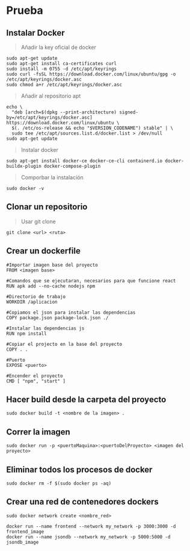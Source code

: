 # Prueba
## Instalar Docker
> Añadir la key oficial de docker
```
sudo apt-get update
sudo apt-get install ca-certificates curl
sudo install -m 0755 -d /etc/apt/keyrings
sudo curl -fsSL https://download.docker.com/linux/ubuntu/gpg -o /etc/apt/keyrings/docker.asc
sudo chmod a+r /etc/apt/keyrings/docker.asc
```
> Añadir al repositorio apt
```
echo \
  "deb [arch=$(dpkg --print-architecture) signed-by=/etc/apt/keyrings/docker.asc] https://download.docker.com/linux/ubuntu \
  $(. /etc/os-release && echo "$VERSION_CODENAME") stable" | \
  sudo tee /etc/apt/sources.list.d/docker.list > /dev/null
sudo apt-get update
```
> Instalar docker
```
sudo apt-get install docker-ce docker-ce-cli containerd.io docker-buildx-plugin docker-compose-plugin
```
> Comporbar la instalación
```
sudo docker -v
```
## Clonar un repositorio
> Usar git clone
```
git clone <url> <ruta>
```
## Crear un dockerfile
```
#Importar imagen base del proyecto
FROM <imagen base>

#Comandos que se ejecutaran, necesarios para que funcione react
RUN apk add --no-cache nodejs npm

#Directorio de trabajo
WORKDIR /aplicacion

#Copiamos el json para instalar las dependencias
COPY package.json package-lock.json ./

#Instalar las dependencias js
RUN npm install

#Copiar el projecto en la base del proyecto
COPY . .

#Puerto
EXPOSE <puerto>

#Encender el proyecto
CMD [ "npm", "start" ]
```
## Hacer build desde la carpeta del proyecto
```
sudo docker build -t <nombre de la imagen> .
```
## Correr la imagen
```
sudo docker run -p <puertoMaquina>:<puertoDelProyecto> <imagen del proyecto>
```
## Eliminar todos los procesos de docker
```
sudo docker rm -f $(sudo docker ps -aq)
```
## Crear una red de contenedores dockers
```
sudo docker network create <nombre_red>
```
```
docker run --name frontend --network my_network -p 3000:3000 -d frontend_image
docker run --name jsondb --network my_network -p 5000:5000 -d jsondb_image
```
